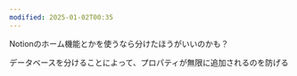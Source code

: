 ```yaml
---
modified: 2025-01-02T00:35
---
```

  

Notionのホーム機能とかを使うなら分けたほうがいいのかも？

データベースを分けることによって、プロパティが無限に追加されるのを防げる